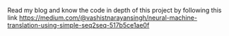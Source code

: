 Read my blog and know the code in depth of this project by following this link https://medium.com/@vashistnarayansingh/neural-machine-translation-using-simple-seq2seq-517b5ce1ae0f
